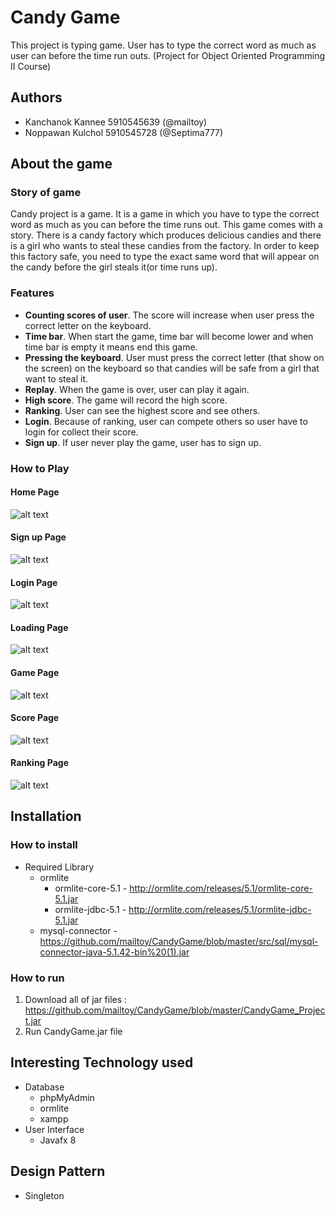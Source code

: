 # **Candy Game**
This project is typing game. User has to type the correct word as much as user can before the time run outs.
(Project for Object Oriented Programming II Course)

## **Authors**
- Kanchanok Kannee 5910545639 (@mailtoy)
- Noppawan Kulchol 5910545728 (@Septima777)

## **About the game**

### **Story of game**
Candy project is a game. It is a game in which you have to type the correct word as much as you can before 
the time runs out. This game comes with a story. There is a candy factory which produces delicious candies
and there is a girl who wants to steal these candies from the factory. In order to keep this factory safe,
you need to type the exact same word that will appear on the candy before the girl steals it(or time runs up).

### **Features**
- **Counting scores of user**. The score will increase when user press the correct letter on the keyboard.
- **Time bar**. When start the game, time bar will become lower and when time bar is empty it means end this game. 
- **Pressing the keyboard**. User must press the correct letter (that show on the screen) on the keyboard so that
candies will be safe from a girl that want to steal it.
- **Replay**. When the game is over, user can play it again.
- **High score**. The game will record the high score.
- **Ranking**. User can see the highest score and see others.
- **Login**. Because of ranking, user can compete others so user have to login for collect their score.
- **Sign up**. If user never play the game, user has to sign up.

### **How to Play**

#### **Home Page**
![alt text](https://github.com/mailtoy/CandyGame/blob/master/src/resource/homePage.jpg)

#### **Sign up Page**
![alt text](https://github.com/mailtoy/CandyGame/blob/master/src/resource/signupPage.jpg)

#### **Login Page**
![alt text](https://github.com/mailtoy/CandyGame/blob/master/src/resource/loginPage.jpg)

#### **Loading Page**
![alt text](https://github.com/mailtoy/CandyGame/blob/master/src/resource/loadingPage.jpg)

#### **Game Page**
![alt text](https://github.com/mailtoy/CandyGame/blob/master/src/resource/gamePage.jpg)

#### **Score Page**
![alt text](https://github.com/mailtoy/CandyGame/blob/master/src/resource/scorePage.jpg)

#### **Ranking  Page**
![alt text](https://github.com/mailtoy/CandyGame/blob/master/src/resource/Screen%20Shot%202561-05-14%20at%201.06.03%20PM.png)
## Installation
### How to install
- Required Library
   * ormlite
      * ormlite-core-5.1 - http://ormlite.com/releases/5.1/ormlite-core-5.1.jar
      * ormlite-jdbc-5.1 - http://ormlite.com/releases/5.1/ormlite-jdbc-5.1.jar
   * mysql-connector - https://github.com/mailtoy/CandyGame/blob/master/src/sql/mysql-connector-java-5.1.42-bin%20(1).jar

### How to run
 1. Download all of jar files : https://github.com/mailtoy/CandyGame/blob/master/CandyGame_Project.jar
 2. Run CandyGame.jar file

## **Interesting Technology used**
 - Database
      - phpMyAdmin
      - ormlite
      - xampp
 - User Interface
      - Javafx 8

## Design Pattern
 - Singleton

